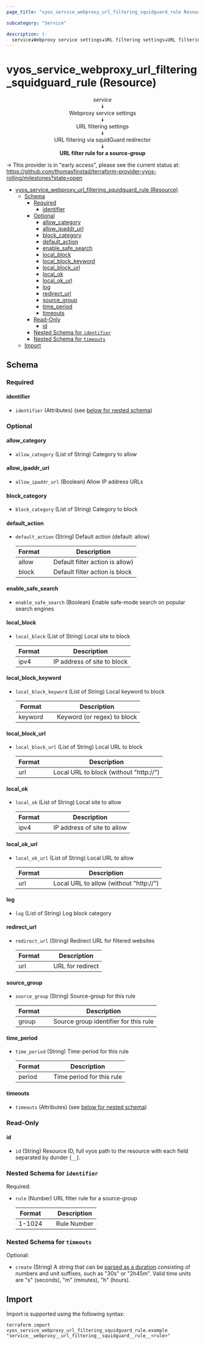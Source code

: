 ```yaml
---
page_title: "vyos_service_webproxy_url_filtering_squidguard_rule Resource - vyos"

subcategory: "Service"

description: |-
  service⯯Webproxy service settings⯯URL filtering settings⯯URL filtering via squidGuard redirector⯯URL filter rule for a source-group
---
```


# vyos_service_webproxy_url_filtering_squidguard_rule (Resource)
<center>


*service*  
⯯  
Webproxy service settings  
⯯  
URL filtering settings  
⯯  
URL filtering via squidGuard redirector  
⯯  
**URL filter rule for a source-group**


</center>

-> This provider is in "early access", please see the current status at: https://github.com/thomasfinstad/terraform-provider-vyos-rolling/milestones?state=open

<!--TOC-->

- [vyos_service_webproxy_url_filtering_squidguard_rule (Resource)](#vyos_service_webproxy_url_filtering_squidguard_rule-resource)
  - [Schema](#schema)
    - [Required](#required)
      - [identifier](#identifier)
    - [Optional](#optional)
      - [allow_category](#allow_category)
      - [allow_ipaddr_url](#allow_ipaddr_url)
      - [block_category](#block_category)
      - [default_action](#default_action)
      - [enable_safe_search](#enable_safe_search)
      - [local_block](#local_block)
      - [local_block_keyword](#local_block_keyword)
      - [local_block_url](#local_block_url)
      - [local_ok](#local_ok)
      - [local_ok_url](#local_ok_url)
      - [log](#log)
      - [redirect_url](#redirect_url)
      - [source_group](#source_group)
      - [time_period](#time_period)
      - [timeouts](#timeouts)
    - [Read-Only](#read-only)
      - [id](#id)
    - [Nested Schema for `identifier`](#nested-schema-for-identifier)
    - [Nested Schema for `timeouts`](#nested-schema-for-timeouts)
  - [Import](#import)

<!--TOC-->

<!-- schema generated by tfplugindocs -->
## Schema

### Required

#### identifier
- `identifier` (Attributes) (see [below for nested schema](#nestedatt--identifier))

### Optional

#### allow_category
- `allow_category` (List of String) Category to allow
#### allow_ipaddr_url
- `allow_ipaddr_url` (Boolean) Allow IP address URLs
#### block_category
- `block_category` (List of String) Category to block
#### default_action
- `default_action` (String) Default action (default: allow)

    |  Format  &emsp;|  Description                      |
    |----------|-----------------------------------|
    |  allow   &emsp;|  Default filter action is allow)  |
    |  block   &emsp;|  Default filter action is block   |
#### enable_safe_search
- `enable_safe_search` (Boolean) Enable safe-mode search on popular search engines
#### local_block
- `local_block` (List of String) Local site to block

    |  Format  &emsp;|  Description                  |
    |----------|-------------------------------|
    |  ipv4    &emsp;|  IP address of site to block  |
#### local_block_keyword
- `local_block_keyword` (List of String) Local keyword to block

    |  Format   &emsp;|  Description                  |
    |-----------|-------------------------------|
    |  keyword  &emsp;|  Keyword (or regex) to block  |
#### local_block_url
- `local_block_url` (List of String) Local URL to block

    |  Format  &emsp;|  Description                             |
    |----------|------------------------------------------|
    |  url     &emsp;|  Local URL to block (without &#34;http://&#34;)  |
#### local_ok
- `local_ok` (List of String) Local site to allow

    |  Format  &emsp;|  Description                  |
    |----------|-------------------------------|
    |  ipv4    &emsp;|  IP address of site to allow  |
#### local_ok_url
- `local_ok_url` (List of String) Local URL to allow

    |  Format  &emsp;|  Description                             |
    |----------|------------------------------------------|
    |  url     &emsp;|  Local URL to allow (without &#34;http://&#34;)  |
#### log
- `log` (List of String) Log block category
#### redirect_url
- `redirect_url` (String) Redirect URL for filtered websites

    |  Format  &emsp;|  Description       |
    |----------|--------------------|
    |  url     &emsp;|  URL for redirect  |
#### source_group
- `source_group` (String) Source-group for this rule

    |  Format  &emsp;|  Description                            |
    |----------|-----------------------------------------|
    |  group   &emsp;|  Source group identifier for this rule  |
#### time_period
- `time_period` (String) Time-period for this rule

    |  Format  &emsp;|  Description                |
    |----------|-----------------------------|
    |  period  &emsp;|  Time period for this rule  |
#### timeouts
- `timeouts` (Attributes) (see [below for nested schema](#nestedatt--timeouts))

### Read-Only

#### id
- `id` (String) Resource ID, full vyos path to the resource with each field separated by dunder (`__`).

<a id="nestedatt--identifier"></a>
### Nested Schema for `identifier`

Required:

- `rule` (Number) URL filter rule for a source-group

    |  Format  &emsp;|  Description  |
    |----------|---------------|
    |  1-1024  &emsp;|  Rule Number  |


<a id="nestedatt--timeouts"></a>
### Nested Schema for `timeouts`

Optional:

- `create` (String) A string that can be [parsed as a duration](https://pkg.go.dev/time#ParseDuration) consisting of numbers and unit suffixes, such as &#34;30s&#34; or &#34;2h45m&#34;. Valid time units are &#34;s&#34; (seconds), &#34;m&#34; (minutes), &#34;h&#34; (hours).

## Import

Import is supported using the following syntax:

```shell
terraform import vyos_service_webproxy_url_filtering_squidguard_rule.example "service__webproxy__url_filtering__squidguard__rule__<rule>"
```
